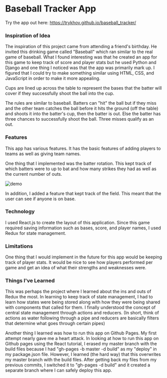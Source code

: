 # Baseball Tracker App

Try the app out here: https://trykhov.github.io/baseball_tracker/

### Inspiration of Idea

The inspiration of this project came from attending a friend's birthday. He invited this drinking game called "Baseball" which ran similar to the real game of baseball. What I found interesting was that he created an app for this game to keep track of score and player stats but he used Python and Django and one thing I noticed was that the app was primarily mark up. I figured that I could try to make something similar using HTML, CSS, and JavaScript in order to make it more appealing.

Cups are lined up across the table to represent the bases that the batter will cover if they successfully shoot the ball into the cup.

The rules are similar to baseball. Batters can "hit" the ball but if they miss and the other team catches the ball before it hits the ground (off the table) and shoots it into the batter's cup, then the batter is out. Else the batter has three chances to successfully shoot the ball. Three misses qualify as an out.

### Features

This app has various features. It has the basic features of adding players to teams as well as giving team names.

One thing that I implemented was the batter rotation. This kept track of which batters were to up to bat and how many strikes they had as well as the current number of outs.

![demo](baseball_app_demo.gif)

In addition, I added a feature that kept track of the field. This meant that the user can see if anyone is on base.

### Technology

I used React.js to create the layout of this application. Since this game required saving information such as bases, score, and player names, I used Redux for state management.

### Limitations

One thing that I would implement in the future for this app would be keeping track of player stats. It would be nice to see how players performed per game and get an idea of what their strengths and weaknesses were.

### Things I've Learned

This was perhaps the project where I learned about the ins and outs of Redux the most. In learning to keep track of state management, I had to learn how states were being stored along with how they were being shared with components that called for them. I finally understood the concept of central state management through actions and reducers. (In short, think of actions as water following through a pipe and reducers are basically filters that determine what goes through certain pipes)

Another thing I learned was how to run this app on Github Pages. My first attempt nearly gave me a heart attack. In looking at how to run this app on Github pages using the React tutorial, I erased my master branch with the build files because I had "gh-pages -b master -d build" as my "deploy" in my package.json file. However, I learned (the hard way) that this overwrites my master branch with the build files. After getting back my files from my previous commits, I switched it to "gh-pages -d build" and it created a separate branch where I can safely deploy this app.
